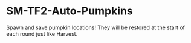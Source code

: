 # SM-TF2-Auto-Pumpkins
Spawn and save pumpkin locations! They will be restored at the start of each round just like Harvest.
